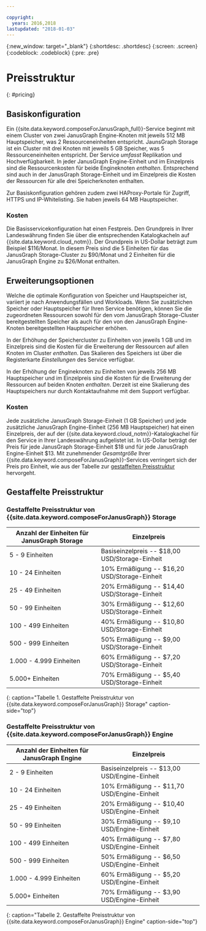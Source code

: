 ```yaml
---

copyright:
  years: 2016,2018
lastupdated: "2018-01-03"
---
```


{:new_window: target="_blank"}
{:shortdesc: .shortdesc}
{:screen: .screen}
{:codeblock: .codeblock}
{:pre: .pre}

# Preisstruktur
{: #pricing}

## Basiskonfiguration
Ein {{site.data.keyword.composeForJanusGraph_full}}-Service beginnt mit einem Cluster von zwei JanusGraph Engine-Knoten mit jeweils 512 MB Hauptspeicher, was 2 Ressourceneinheiten entspricht. JaunsGraph Storage ist ein Cluster mit drei Knoten mit jeweils 5 GB Speicher, was 5 Ressourceneinheiten entspricht. Der Service _umfasst_ Replikation und Hochverfügbarkeit. In jeder JanusGraph Engine-Einheit und im Einzelpreis sind die Ressourcenkosten für beide Engineknoten _enthalten_. Entsprechend sind auch in der JanusGraph Storage-Einheit und im Einzelpreis die Kosten der Ressourcen für alle drei Speicherknoten enthalten. 

Zur Basiskonfiguration gehören zudem zwei HAProxy-Portale für Zugriff, HTTPS und IP-Whitelisting. Sie haben jeweils 64 MB Hauptspeicher.

### Kosten
Die Basisservicekonfiguration hat einen Festpreis. Den Grundpreis in Ihrer Landeswährung finden Sie über die entsprechenden Katalogkacheln auf {{site.data.keyword.cloud_notm}}. Der Grundpreis in US-Dollar beträgt zum Beispiel $116/Monat. In diesem Preis sind die 5 Einheiten für das JanusGraph Storage-Cluster zu $90/Monat und 2 Einheiten für die JanusGraph Engine zu $26/Monat enthalten.


## Erweiterungsoptionen
Welche die optimale Konfiguration von Speicher und Hauptspeicher ist, variiert je nach Anwendungsfällen und Workloads. Wenn Sie zusätzlichen Speicher oder Hauptspeicher für Ihren Service benötigen, können Sie die zugeordneten Ressourcen sowohl für den vom JanusGraph Storage-Cluster bereitgestellten Speicher als auch für den von den JanusGraph Engine-Knoten bereitgestellten Hauptspeicher erhöhen. 

In der Erhöhung der Speichercluster zu Einheiten von jeweils 1 GB und im Einzelpreis sind die Kosten für die Erweiterung der Ressourcen auf allen Knoten im Cluster _enthalten_. Das Skalieren des Speichers ist über die Registerkarte _Einstellungen_ des Service verfügbar.
 
In der Erhöhung der Engineknoten zu Einheiten von jeweils 256 MB Hauptspeicher und im Einzelpreis sind die Kosten für die Erweiterung der Ressourcen auf beiden Knoten _enthalten_. Derzeit ist eine Skalierung des Hauptspeichers nur durch Kontaktaufnahme mit dem Support verfügbar.

### Kosten
Jede zusätzliche JanusGraph Storage-Einheit (1 GB Speicher) und jede zusätzliche JanusGraph Engine-Einheit (256 MB Hauptspeicher) hat einen Einzelpreis, der auf der {{site.data.keyword.cloud_notm}}-Katalogkachel für den Service in Ihrer Landeswährung aufgelistet ist. In US-Dollar beträgt der Preis für jede JanusGraph Storage-Einheit $18 und für jede JanusGraph Engine-Einheit $13. Mit zunehmender _Gesamtgröße_ Ihrer {{site.data.keyword.composeForJanusGraph}}-Services verringert sich der Preis pro Einheit, wie aus der Tabelle zur [gestaffelten Preisstruktur](#tiered-pricing) hervorgeht.

## Gestaffelte Preisstruktur

### Gestaffelte Preisstruktur von {{site.data.keyword.composeForJanusGraph}} Storage

Anzahl der Einheiten für JanusGraph Storage|Einzelpreis
----------|-----------
5 - 9 Einheiten|Basiseinzelpreis -- $18,00 USD/Storage-Einheit
10 - 24 Einheiten|10% Ermäßigung -- $16,20 USD/Storage-Einheit
25 - 49 Einheiten|20% Ermäßigung -- $14,40 USD/Storage-Einheit
50 - 99 Einheiten|30% Ermäßigung -- $12,60 USD/Storage-Einheit
100 - 499 Einheiten|40% Ermäßigung -- $10,80 USD/Storage-Einheit
500 - 999 Einheiten|50% Ermäßigung -- $9,00 USD/Storage-Einheit
1.000 - 4.999 Einheiten|60% Ermäßigung -- $7,20 USD/Storage-Einheit
5.000+ Einheiten|70% Ermäßigung -- $5,40 USD/Storage-Einheit
{: caption="Tabelle 1. Gestaffelte Preisstruktur von {{site.data.keyword.composeForJanusGraph}} Storage" caption-side="top"}

### Gestaffelte Preisstruktur von {{site.data.keyword.composeForJanusGraph}} Engine

Anzahl der Einheiten für JanusGraph Engine|Einzelpreis
----------|-----------
2 - 9 Einheiten|Basiseinzelpreis -- $13,00 USD/Engine-Einheit
10 - 24 Einheiten|10% Ermäßigung -- $11,70 USD/Engine-Einheit
25 - 49 Einheiten|20% Ermäßigung -- $10,40 USD/Engine-Einheit
50 - 99 Einheiten|30% Ermäßigung -- $9,10 USD/Engine-Einheit
100 - 499 Einheiten|40% Ermäßigung -- $7,80 USD/Engine-Einheit
500 - 999 Einheiten|50% Ermäßigung -- $6,50 USD/Engine-Einheit
1.000 - 4.999 Einheiten|60% Ermäßigung -- $5,20 USD/Engine-Einheit
5.000+ Einheiten|70% Ermäßigung -- $3,90 USD/Engine-Einheit
{: caption="Tabelle 2. Gestaffelte Preisstruktur von {{site.data.keyword.composeForJanusGraph}} Engine" caption-side="top"}
